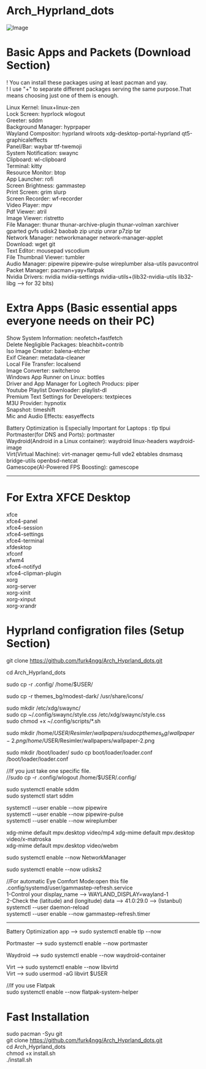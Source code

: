 # Arch_Hyprland_dots 
![Image](https://github.com/user-attachments/assets/d7107efe-178e-4b45-84fe-46b3b73ccf14)
 
# Basic Apps and Packets (Download Section)

! You can install these packages using at least pacman and yay.  
! I use "+" to separate different packages serving the same purpose.That means choosing just one of them is enough.  

Linux Kernel: linux+linux-zen  
Lock Screen: hyprlock wlogout  
Greeter: sddm  
Background Manager: hyprpaper  
Wayland Compositor: hyprland wlroots xdg-desktop-portal-hyprland qt5-graphicaleffects  
Panel/Bar: waybar ttf-twemoji  
System Notification: swaync  
Clipboard: wl-clipboard  
Terminal: kitty  
Resource Monitor: btop  
App Launcher: rofi  
Screen Brightness: gammastep  
Print Screen: grim slurp  
Screen Recorder: wf-recorder  
Video Player: mpv  
Pdf Viewer: atril  
Image Viewer: ristretto  
File Manager: thunar thunar-archive-plugin thunar-volman xarchiver gparted gvfs udisk2 baobab zip unzip unrar p7zip tar  
Network Manager: networkmanager network-manager-applet  
Download: wget git  
Text Editor: mousepad vscodium  
File Thumbnail Viewer: tumbler  
Audio Manager: pipewire pipewire-pulse wireplumber alsa-utils pavucontrol  
Packet Manager: pacman+yay+flatpak  
Nvidia Drivers: nvidia nvidia-settings nvidia-utils+(lib32-nvidia-utils lib32-libg --> for 32 bits)  


# Extra Apps (Basic essential apps everyone needs on their PC)

Show System Information: neofetch+fastfetch  
Delete Negligible Packages: bleachbit+contrib  
Iso Image Creator: balena-etcher  
Exif Cleaner: metadata-cleaner  
Local File Transfer: localsend  
Image Converter: switcheroo  
Windows App Runner on Linux: bottles  
Driver and App Manager for Logitech Producs: piper  
Youtube Playlist Downloader: playlist-dl  
Premium Text Settings for Developers: textpieces  
M3U Provider: hypnotix  
Snapshot: timeshift  
Mic and Audio Effects: easyeffects  

Battery Optimization is Especially Important for Laptops : tlp tlpui  
Portmaster(for DNS and Ports): portmaster  
Waydroid(Android in a Linux container): waydroid linux-headers waydroid-image  
Virt(Virtual Machine): virt-manager qemu-full vde2 ebtables dnsmasq bridge-utils openbsd-netcat  
Gamescope(AI-Powered FPS Boosting): gamescope  

---

# For Extra XFCE Desktop  
xfce  
xfce4-panel  
xfce4-session  
xfce4-settings  
xfce4-terminal  
xfdesktop  
xfconf  
xfwm4  
xfce4-notifyd  
xfce4-clipman-plugin   
xorg  
xorg-server  
xorg-xinit  
xorg-xinput  
xorg-xrandr



# Hyprland configration files (Setup Section)

git clone https://github.com/furk4ngg/Arch_Hyprland_dots.git  

cd Arch_Hyprland_dots

sudo cp -r .config/ /home/$USER/

sudo cp -r themes_bg/modest-dark/ /usr/share/icons/

sudo mkdir /etc/xdg/swaync/  
sudo cp ~/.config/swaync/style.css /etc/xdg/swaync/style.css  
sudo chmod +x ~/.config/scripts/*.sh  

sudo mkdir /home/$USER/Resimler/wallpapers/
sudo cp themes_bg/wallpaper-2.png /home/$USER/Resimler/wallpapers/wallpaper-2.png

sudo mkdir /boot/loader/
sudo cp  boot/loader/loader.conf /boot/loader/loader.conf

//If you just take one specific file.  
//sudo cp -r .config/wlogout /home/$USER/.config/  

sudo systemctl enable sddm  
sudo systemctl start sddm  

systemctl --user enable --now pipewire  
systemctl --user enable --now pipewire-pulse  
systemctl --user enable --now wireplumber  

xdg-mime default mpv.desktop video/mp4 
xdg-mime default mpv.desktop video/x-matroska  
xdg-mime default mpv.desktop video/webm  

sudo systemctl enable --now NetworkManager  

sudo systemctl enable --now udisks2  

//For automatic Eye Comfort Mode:open this file  .config/systemd/user/gammastep-refresh.service  
1-Control your display_name --> WAYLAND_DISPLAY=wayland-1  
2-Check the (latitude) and (longitude) data --> 41.0:29.0 --> (Istanbul)  
systemctl --user daemon-reload  
systemctl --user enable --now gammastep-refresh.timer  

---

Battery Optimization app --> sudo systemctl enable tlp --now

Portmaster --> sudo systemctl enable --now portmaster  

Waydroid --> sudo systemctl enable --now waydroid-container  

Virt --> sudo systemctl enable --now libvirtd  
Virt --> sudo usermod -aG libvirt $USER

//If you use Flatpak  
sudo systemctl enable --now flatpak-system-helper  

# Fast Installation  
sudo pacman -Syu git  
git clone https://github.com/furk4ngg/Arch_Hyprland_dots.git  
cd Arch_Hyprland_dots  
chmod +x install.sh  
./install.sh  
